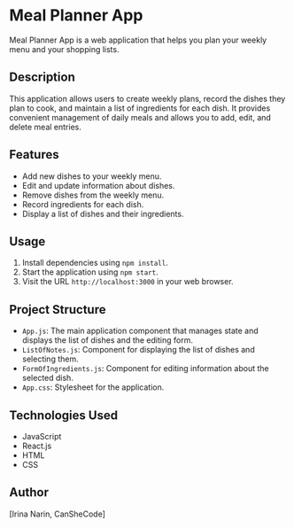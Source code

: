 # Meal Planner App

Meal Planner App is a web application that helps you plan your weekly menu and your shopping lists.

## Description

This application allows users to create weekly plans, record the dishes they plan to cook, and maintain a list of ingredients for each dish. It provides convenient management of daily meals and allows you to add, edit, and delete meal entries.

## Features

- Add new dishes to your weekly menu.
- Edit and update information about dishes.
- Remove dishes from the weekly menu.
- Record ingredients for each dish.
- Display a list of dishes and their ingredients.

## Usage

1. Install dependencies using `npm install`.
2. Start the application using `npm start`.
3. Visit the URL `http://localhost:3000` in your web browser.

## Project Structure

- `App.js`: The main application component that manages state and displays the list of dishes and the editing form.
- `ListOfNotes.js`: Component for displaying the list of dishes and selecting them.
- `FormOfIngredients.js`: Component for editing information about the selected dish.
- `App.css`: Stylesheet for the application.

## Technologies Used

- JavaScript
- React.js
- HTML
- CSS

## Author

[Irina Narin, CanSheCode]



